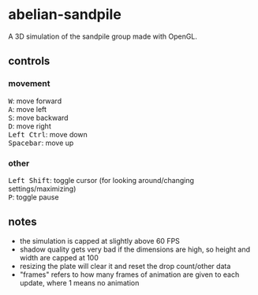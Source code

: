 # abelian-sandpile
A 3D simulation of the sandpile group made with OpenGL.
## controls
### movement
<kbd>W</kbd>: move forward  
<kbd>A</kbd>: move left  
<kbd>S</kbd>: move backward  
<kbd>D</kbd>: move right  
<kbd>Left Ctrl</kbd>: move down  
<kbd>Spacebar</kbd>: move up

### other
<kbd>Left Shift</kbd>: toggle cursor (for looking around/changing settings/maximizing)  
<kbd>P</kbd>: toggle pause  

## notes
- the simulation is capped at slightly above 60 FPS
- shadow quality gets very bad if the dimensions are high, so height and width are capped at 100
- resizing the plate will clear it and reset the drop count/other data
- \"frames\" refers to how many frames of animation are given to each update, where 1 means no animation
